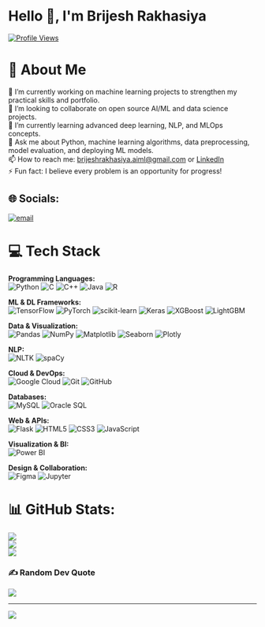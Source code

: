 <h1 align="left">Hello 👋, I'm Brijesh Rakhasiya</h1>

 [![Profile Views](https://komarev.com/ghpvc/?username=BrijeshRakhasiya&label=Profile%20views&color=0e75b6&style=flat)](https://github.com/BrijeshRakhasiya)


# 💫 About Me

🔭 I’m currently working on machine learning projects to strengthen my practical skills and portfolio.<br>
👯 I’m looking to collaborate on open source AI/ML and data science projects.<br>
🌱 I’m currently learning advanced deep learning, NLP, and MLOps concepts.<br>
💬 Ask me about Python, machine learning algorithms, data preprocessing, model evaluation, and deploying ML models.<br>
📫 How to reach me: brijeshrakhasiya.aiml@gmail.com or [LinkedIn](https://www.linkedin.com/in/brijesh-rakhasiya-bba776289/)<br>
⚡ Fun fact: I believe every problem is an opportunity for progress!



## 🌐 Socials:
[![email](https://img.shields.io/badge/Email-D14836?logo=gmail&logoColor=white)](mailto:brijeshrakhasiya.aiml@gmail.com) 

# 💻 Tech Stack

**Programming Languages:**  
![Python](https://img.shields.io/badge/python-3670A0?style=for-the-badge&logo=python&logoColor=ffdd54)
![C](https://img.shields.io/badge/C-%2300599C.svg?style=for-the-badge&logo=c&logoColor=white)
![C++](https://img.shields.io/badge/c++-%2300599C.svg?style=for-the-badge&logo=c%2B%2B&logoColor=white)
![Java](https://img.shields.io/badge/java-%23ED8B00.svg?style=for-the-badge&logo=openjdk&logoColor=white)
![R](https://img.shields.io/badge/r-%23276DC3.svg?style=for-the-badge&logo=r&logoColor=white)

**ML & DL Frameworks:**  
![TensorFlow](https://img.shields.io/badge/TensorFlow-%23FF6F00.svg?style=for-the-badge&logo=TensorFlow&logoColor=white)
![PyTorch](https://img.shields.io/badge/PyTorch-%23EE4C2C.svg?style=for-the-badge&logo=pytorch&logoColor=white)
![scikit-learn](https://img.shields.io/badge/scikit--learn-%23F7931E.svg?style=for-the-badge&logo=scikit-learn&logoColor=white)
![Keras](https://img.shields.io/badge/Keras-%23D00000.svg?style=for-the-badge&logo=Keras&logoColor=white)
![XGBoost](https://img.shields.io/badge/XGBoost-FF6600?style=for-the-badge&logo=xgboost&logoColor=white)
![LightGBM](https://img.shields.io/badge/LightGBM-%2300A14B.svg?style=for-the-badge&logo=lightgbm&logoColor=white)

**Data & Visualization:**  
![Pandas](https://img.shields.io/badge/pandas-%23150458.svg?style=for-the-badge&logo=pandas&logoColor=white)
![NumPy](https://img.shields.io/badge/numpy-%23013243.svg?style=for-the-badge&logo=numpy&logoColor=white)
![Matplotlib](https://img.shields.io/badge/Matplotlib-%23ffffff.svg?style=for-the-badge&logo=Matplotlib&logoColor=black)
![Seaborn](https://img.shields.io/badge/Seaborn-4C72B0?style=for-the-badge&logo=seaborn&logoColor=white)
![Plotly](https://img.shields.io/badge/Plotly-%233F4F75.svg?style=for-the-badge&logo=plotly&logoColor=white)

**NLP:**  
![NLTK](https://img.shields.io/badge/NLTK-%23000000.svg?style=for-the-badge&logo=nltk&logoColor=white)
![spaCy](https://img.shields.io/badge/spaCy-%23007ACC.svg?style=for-the-badge&logo=spacy&logoColor=white)

**Cloud & DevOps:**  
![Google Cloud](https://img.shields.io/badge/GoogleCloud-%234285F4.svg?style=for-the-badge&logo=google-cloud&logoColor=white)
![Git](https://img.shields.io/badge/git-%23F05033.svg?style=for-the-badge&logo=git&logoColor=white)
![GitHub](https://img.shields.io/badge/github-%23121011.svg?style=for-the-badge&logo=github&logoColor=white)

**Databases:**  
![MySQL](https://img.shields.io/badge/mysql-4479A1.svg?style=for-the-badge&logo=mysql&logoColor=white)
![Oracle SQL](https://img.shields.io/badge/OracleSQL-F80000?style=for-the-badge&logo=oracle&logoColor=white)

**Web & APIs:**  
![Flask](https://img.shields.io/badge/Flask-%23000.svg?style=for-the-badge&logo=flask&logoColor=white)
![HTML5](https://img.shields.io/badge/html5-%23E34F26.svg?style=for-the-badge&logo=html5&logoColor=white)
![CSS3](https://img.shields.io/badge/css3-%231572B6.svg?style=for-the-badge&logo=css3&logoColor=white)
![JavaScript](https://img.shields.io/badge/javascript-%23323330.svg?style=for-the-badge&logo=javascript&logoColor=%23F7DF1E)

**Visualization & BI:**  
![Power BI](https://img.shields.io/badge/power_bi-F2C811?style=for-the-badge&logo=powerbi&logoColor=black)

**Design & Collaboration:**  
![Figma](https://img.shields.io/badge/figma-%23F24E1E.svg?style=for-the-badge&logo=figma&logoColor=white)
![Jupyter](https://img.shields.io/badge/Jupyter-F37626?style=for-the-badge&logo=jupyter&logoColor=white)





# 📊 GitHub Stats:
![](https://github-readme-stats.vercel.app/api?username=BrijeshRakhasiya&theme=dark&hide_border=false&include_all_commits=false&count_private=false)<br/>
![](https://nirzak-streak-stats.vercel.app/?user=BrijeshRakhasiya&theme=dark&hide_border=false)<br/>
![](https://github-readme-stats.vercel.app/api/top-langs/?username=BrijeshRakhasiya&theme=dark&hide_border=false&include_all_commits=false&count_private=false&layout=compact)

### ✍️ Random Dev Quote
![](https://quotes-github-readme.vercel.app/api?type=horizontal&theme=tokyonight)

---
[![](https://visitcount.itsvg.in/api?id=BrijeshRakhasiya&icon=0&color=0)](https://visitcount.itsvg.in)

<!-- Proudly created with GPRM ( https://gprm.itsvg.in ) -->

